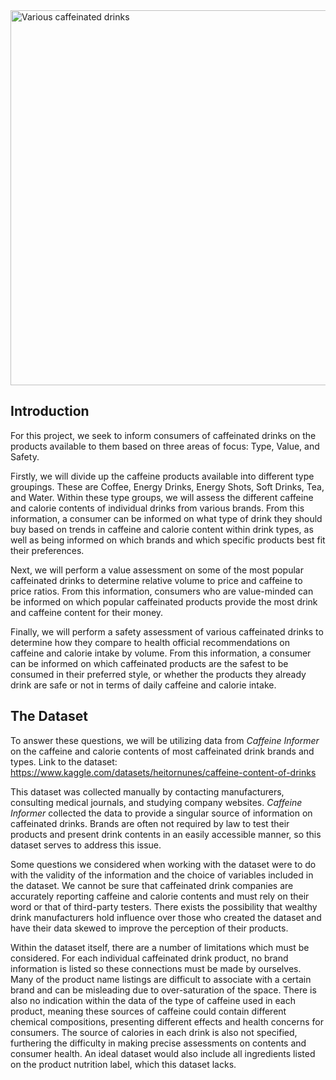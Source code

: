 <img src="https://i.insider.com/594982e6e592ed32008b5ada?width=1136&format=jpeg" alt="Various caffeinated drinks" width="600"/>

## Introduction

For this project, we seek to inform consumers of caffeinated drinks on the products available to them based on three areas of focus: Type, Value, and Safety.

Firstly, we will divide up the caffeine products available into different type groupings. These are Coffee, Energy Drinks, Energy Shots, Soft Drinks, Tea, and Water. Within these type groups, we will assess the different caffeine and calorie contents of individual drinks from various brands. From this information, a consumer can be informed on what type of drink they should buy based on trends in caffeine and calorie content within drink types, as well as being informed on which brands and which specific products best fit their preferences.

Next, we will perform a value assessment on some of the most popular caffeinated drinks to determine relative volume to price and caffeine to price ratios. From this information, consumers who are value-minded can be informed on which popular caffeinated products provide the most drink and caffeine content for their money.

Finally, we will perform a safety assessment of various caffeinated drinks to determine how they compare to health official recommendations on caffeine and calorie intake by volume. From this information, a consumer can be informed on which caffeinated products are the safest to be consumed in their preferred style, or whether the products they already drink are safe or not in terms of daily caffeine and calorie intake.


## The Dataset

To answer these questions, we will be utilizing data from *Caffeine Informer* on the caffeine and calorie contents of most caffeinated drink brands and types. Link to the dataset: https://www.kaggle.com/datasets/heitornunes/caffeine-content-of-drinks

This dataset was collected manually by contacting manufacturers, consulting medical journals, and studying company websites. *Caffeine Informer* collected the data to provide a singular source of information on caffeinated drinks. Brands are often not required by law to test their products and present drink contents in an easily accessible manner, so this dataset serves to address this issue.

Some questions we considered when working with the dataset were to do with the validity of the information and the choice of variables included in the dataset. We cannot be sure that caffeinated drink companies are accurately reporting caffeine and calorie contents and must rely on their word or that of third-party testers. There exists the possibility that wealthy drink manufacturers hold influence over those who created the dataset and have their data skewed to improve the perception of their products.

Within the dataset itself, there are a number of limitations which must be considered. For each individual caffeinated drink product, no brand information is listed so these connections must be made by ourselves. Many of the product name listings are difficult to associate with a certain brand and can be misleading due to over-saturation of the space. There is also no indication within the data of the type of caffeine used in each product, meaning these sources of caffeine could contain different chemical compositions, presenting different effects and health concerns for consumers. The source of calories in each drink is also not specified, furthering the difficulty in making precise assessments on contents and consumer health. An ideal dataset would also include all ingredients listed on the product nutrition label, which this dataset lacks.